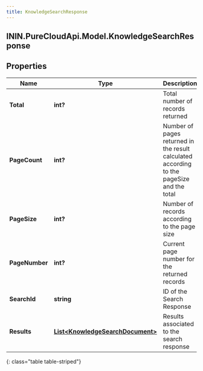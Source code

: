 ```yaml
---
title: KnowledgeSearchResponse
---
```

## ININ.PureCloudApi.Model.KnowledgeSearchResponse

## Properties

|Name | Type | Description | Notes|
|------------ | ------------- | ------------- | -------------|
| **Total** | **int?** | Total number of records returned | [optional] |
| **PageCount** | **int?** | Number of pages returned in the result calculated according to the pageSize and the total | [optional] |
| **PageSize** | **int?** | Number of records according to the page size | [optional] |
| **PageNumber** | **int?** | Current page number for the returned records | [optional] |
| **SearchId** | **string** | ID of the Search Response | [optional] |
| **Results** | [**List&lt;KnowledgeSearchDocument&gt;**](KnowledgeSearchDocument.html) | Results associated to the search response | [optional] |
{: class="table table-striped"}


